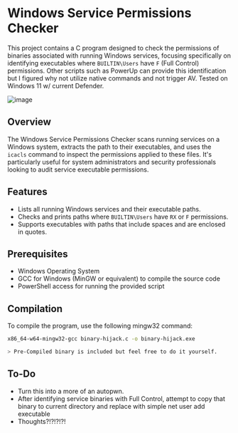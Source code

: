 # Windows Service Permissions Checker

This project contains a C program designed to check the permissions of binaries associated with running Windows services, focusing specifically on identifying executables where `BUILTIN\Users` have `F` (Full Control) permissions. Other scripts such as PowerUp can provide this identification but I figured why not utilize native commands and not trigger AV. Tested on Windows 11 w/ current Defender.

![image](https://github.com/AlexLinov/Binary-Hijacker/assets/74632540/5e894afb-3cb4-444e-9e5a-b9e6de43a760)


## Overview

The Windows Service Permissions Checker scans running services on a Windows system, extracts the path to their executables, and uses the `icacls` command to inspect the permissions applied to these files. It's particularly useful for system administrators and security professionals looking to audit service executable permissions.

## Features

- Lists all running Windows services and their executable paths.
- Checks and prints paths where `BUILTIN\Users` have `RX` or `F` permissions.
- Supports executables with paths that include spaces and are enclosed in quotes.

## Prerequisites

- Windows Operating System
- GCC for Windows (MinGW or equivalent) to compile the source code
- PowerShell access for running the provided script

## Compilation

To compile the program, use the following mingw32 command:

```bash
x86_64-w64-mingw32-gcc binary-hijack.c -o binary-hijack.exe

> Pre-Compiled binary is included but feel free to do it yourself.
```
## To-Do
- Turn this into a more of an autopwn.
- After identifying service binaries with Full Control, attempt to copy that binary to current directory and replace with simple net user add executable
- Thoughts?!?!?!?!
